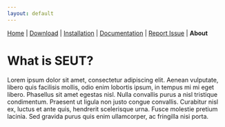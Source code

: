 ```yaml
---
layout: default
---
```


[Home](./index.html) | [Download](./download.html) | [Installation](./installation.html) | [Documentation](./documentation.html) | [Report Issue](https://github.com/enenra/space-engineers-utilities/issues/new) | **About**

# What is SEUT?
Lorem ipsum dolor sit amet, consectetur adipiscing elit. Aenean vulputate, libero quis facilisis mollis, odio enim lobortis ipsum, in tempus mi mi eget libero. Phasellus sit amet egestas nisl. Nulla convallis purus a nisl tristique condimentum. Praesent ut ligula non justo congue convallis. Curabitur nisl ex, luctus et ante quis, hendrerit scelerisque urna. Fusce molestie pretium lacinia. Sed gravida purus quis enim ullamcorper, ac fringilla nisi porta.